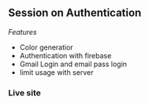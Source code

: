 ## Session on Authentication

_Features_

- Color generatior
- Authentication with firebase
- Gmail Login and email pass login
- limit usage with server

### Live site
